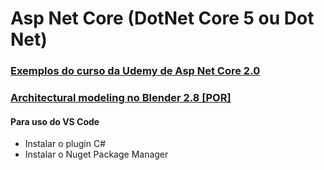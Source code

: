 # Asp Net Core (DotNet Core 5 ou Dot Net)

### [Exemplos do curso da Udemy de Asp Net Core 2.0](https://github.com/phoenixproject/aspnetcore/tree/master/_UDEMY)<br/>

### [Architectural modeling no Blender 2.8 [POR]](https://github.com/phoenixproject/aspnetcore/tree/master/_SON)<br/>

#### Para uso do VS Code

- Instalar o plugin C#
- Instalar o Nuget Package Manager



